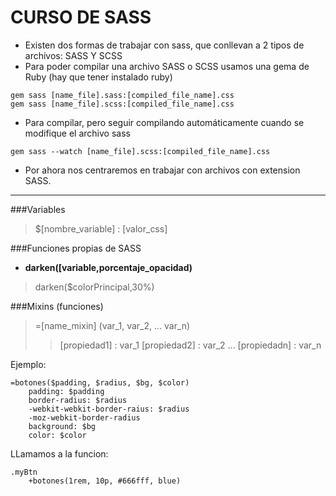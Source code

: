 # CURSO DE SASS
- Existen dos formas de trabajar con sass, que conllevan a 2 tipos de archivos: SASS Y SCSS
- Para poder compilar una archivo SASS o SCSS usamos una gema de Ruby (hay que tener instalado ruby)
```
gem sass [name_file].sass:[compiled_file_name].css
gem sass [name_file].scss:[compiled_file_name].css
```
- Para compilar, pero seguir compilando automáticamente cuando se modifique el archivo sass
```
gem sass --watch [name_file].scss:[compiled_file_name].css
```
- Por ahora nos centraremos en trabajar con archivos con extension SASS.

******
###Variables
>$[nombre_variable] : [valor_css]
    
###Funciones propias de SASS
- **darken([variable,porcentaje_opacidad)**
>darken($colorPrincipal,30%)

###Mixins (funciones)
>=[name_mixin] (var_1, var_2, ... var_n)
> >[propiedad1] : var_1
> >[propiedad2] : var_2
> >...
> >[propiedadn] : var_n

Ejemplo:
```
=botones($padding, $radius, $bg, $color)
    padding: $padding
    border-radius: $radius
    -webkit-webkit-border-raius: $radius
    -moz-webkit-border-radius
    background: $bg
    color: $color    
```
LLamamos a la funcion:
```
.myBtn
    +botones(1rem, 10p, #666fff, blue)
```


